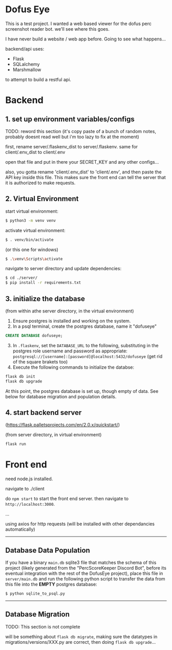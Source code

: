 # Dofus Eye
This is a test project. I wanted a web based viewer for the dofus perc screenshot reader bot. we'll see where this goes.

I have never build a website / web app before. Going to see what happens...

backend/api uses:
- Flask
- SQLalchemy
- Marshmallow

to attempt to build a restful api.

# Backend
## 1. set up environment variables/configs

TODO: reword this section (it's copy paste of a bunch of random notes, probably doesnt read well but i'm too lazy to fix at the moment)

first, rename server/.flaskenv_dist to server/.flaskenv. same for client/.env_dist to client/.env

open that file and put in there your SECRET_KEY and any other configs...

also, you gotta rename 'client/.env_dist' to 'client/.env', and then paste the API key inside this file. This makes sure the front end can tell the server that it is authorized to make requests.

## 2. Virtual Environment

start virtual environment:
```bash
$ python3 -m venv venv
```

activate virtual environment:
```bash
$ . venv/bin/activate
```

(or this one for windows)
```bash
$ .\venv\Scripts\activate
```

navigate to server directory and update dependencies:
```bash
$ cd ./server/
$ pip install -r requirements.txt
```

## 3. initialize the database
(from within athe server directory, in the virtual environment)
1. Ensure postgres is installed and working on the system.
2. In a psql terminal, create the postgres database, name it "dofuseye"
```sql
CREATE DATABASE dofuseye;
```
3. In `.flaskenv`, set the `DATABASE_URL` to the following, substituting in the postgres role username and password as appropriate: `postgresql://[username]:[password]@localhost:5432/dofuseye` (get rid of the square brakets too)
4. Execute the following commands to initialize the databse:
```bash
flask db init
flask db upgrade
```
At this point, the postgres database is set up, though empty of data. See below for database migration and population details.

## 4. start backend server
(https://flask.palletsprojects.com/en/2.0.x/quickstart/)

(from server directory, in virtual environment)
```bash
flask run
```

# Front end

need node.js installed.

navigate to ./client

do `npm start` to start the front end server. then navigate to `http://localhost:3000`.

...


using axios for http requests (will be installed with other dependancies automatically)

---
## Database Data Population
If you have a binary `main.db` sqlite3 file that matches the schema of this project (likely generated from the "PercScoreKeeper Discord Bot", before its eventual integration with the rest of the DofusEye project), place this file in `server/main.db` and run the following python script to transfer the data from this file into the __EMPTY__ postgres database:
```bash
$ python sqlite_to_psql.py
```

---
## Database Migration
TODO: This section is not complete

will be something about `flask db migrate`, making sure the datatypes in migrations/versions/XXX.py are correct, then doing `flask db upgrade`... 